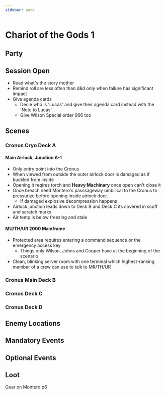 ```yaml
---
sidebar: auto
---
```


# Chariot of the Gods 1

## Party

## Session Open

- Read what's the story mother
- Remind roll are less often than d&d only when failure has significant impact
- Give agenda cards
  - Decie who is 'Lucas' and give their agenda card instead with the 'Note to Lucas'
  - Give Wilson Special order 966 too

## Scenes

### Cronus Cryo Deck A

#### Main Airlock, Junction A-1

- Only entry point into the Cronus
- When viewed from outside the outer airlock door is damaged as if buckled from inside
- Opening it reqires torch and **Heavy Machinary** once open can't close it
- Once breach need Montero's passsageway umbilical to the Cronus to pressurize before opening inside airlock door.
  - If damaged explosive decompression happens
- Airlock junction leads down to Deck B and Deck C its covered in scuff and scratch marks
- Air temp is below freezing and stale

#### MU/TH/UR 2000 Mainframe

- Protected area requires entering a command sequence or the emergency access key
  - Things only Wilson, Johns and Cooper have at the beginning of the scenario
- Clean, blinking server room with one terminal which highest-ranking member of a crew can use to talk to MR/TH/UR

### Cronus Main Deck B

### Cronus Deck C

### Cronus Deck D

## Enemy Locations

## Mandatory Events

## Optional Events

## Loot

Gear on Montero p6
